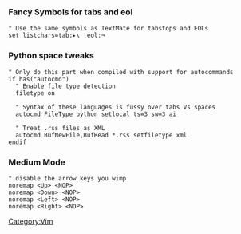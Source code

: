 ### Fancy Symbols for tabs and eol

`" Use the same symbols as TextMate for tabstops and EOLs`\
`set listchars=tab:▸\ ,eol:¬`

### Python space tweaks

    " Only do this part when compiled with support for autocommands
    if has("autocmd")
      " Enable file type detection
      filetype on
     
      " Syntax of these languages is fussy over tabs Vs spaces
      autocmd FileType python setlocal ts=3 sw=3 ai
     
      " Treat .rss files as XML
      autocmd BufNewFile,BufRead *.rss setfiletype xml
    endif

### Medium Mode

    " disable the arrow keys you wimp
    noremap <Up> <NOP>
    noremap <Down> <NOP>
    noremap <Left> <NOP>
    noremap <Right> <NOP>

<Category:Vim>

